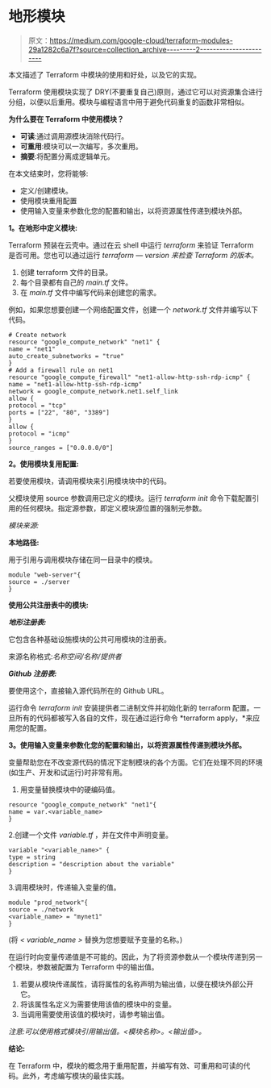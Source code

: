# 地形模块

> 原文：<https://medium.com/google-cloud/terraform-modules-29a1282c6a7f?source=collection_archive---------2----------------------->

本文描述了 Terraform 中模块的使用和好处，以及它的实现。

Terraform 使用模块实现了 DRY(不要重复自己)原则，通过它可以对资源集合进行分组，以便以后重用。模块与编程语言中用于避免代码重复的函数非常相似。

**为什么要在 Terraform 中使用模块？**

*   **可读**:通过调用源模块消除代码行。
*   **可重用**:模块可以一次编写，多次重用。
*   **摘要**:将配置分离成逻辑单元。

在本文结束时，您将能够:

*   定义/创建模块。
*   使用模块重用配置
*   使用输入变量来参数化您的配置和输出，以将资源属性传递到模块外部。

**1。在地形中定义模块:**

Terraform 预装在云壳中。通过在云 shell 中运行 *terraform* 来验证 Terraform 是否可用。您也可以通过运行 *terraform — version 来检查 Terraform 的版本。*

1.  创建 terraform 文件的目录。
2.  每个目录都有自己的 *main.tf* 文件。
3.  在 *main.tf* 文件中编写代码来创建您的需求。

例如，如果您想要创建一个网络配置文件，创建一个 *network.tf* 文件并编写以下代码。

```
# Create network
resource "google_compute_network" "net1" {
name = "net1"
auto_create_subnetworks = "true"
}
# Add a firewall rule on net1
resource "google_compute_firewall" "net1-allow-http-ssh-rdp-icmp" {
name = "net1-allow-http-ssh-rdp-icmp"
network = google_compute_network.net1.self_link
allow {
protocol = "tcp"
ports = ["22", "80", "3389"]
}
allow {
protocol = "icmp"
}
source_ranges = ["0.0.0.0/0"] 
```

**2。使用模块复用配置:**

若要使用模块，请调用模块来引用模块块中的代码。

父模块使用 source 参数调用已定义的模块。运行 *terraform init* 命令下载配置引用的任何模块。指定源参数，即定义模块源位置的强制元参数。

*模块来源:*

**本地路径:**

用于引用与调用模块存储在同一目录中的模块。

```
module "web-server"{
source = ./server
}
```

**使用公共注册表中的模块:**

***地形注册表:***

它包含各种基础设施模块的公共可用模块的注册表。

来源名称格式:*名称空间/名称/提供者*

***Github 注册表:***

要使用这个，直接输入源代码所在的 Github URL。

运行命令 *terraform init* 安装提供者二进制文件并初始化新的 terraform 配置。一旦所有的代码都被写入各自的文件，现在通过运行命令 *terraform apply，*来应用您的配置。

**3。使用输入变量来参数化您的配置和输出，以将资源属性传递到模块外部。**

变量帮助您在不改变源代码的情况下定制模块的各个方面。它们在处理不同的环境(如生产、开发和试运行)时非常有用。

1.  用变量替换模块中的硬编码值。

```
resource "google_compute_network" "net1"{
name = var.<variable_name>
}
```

2.创建一个文件 *variable.tf* ，并在文件中声明变量。

```
variable "<variable_name>" {
type = string
description = "description about the variable"
}
```

3.调用模块时，传递输入变量的值。

```
module "prod_network"{
source = ./network
<variable_name> = "mynet1"
}
```

(将 *< variable_name >* 替换为您想要赋予变量的名称。)

在运行时向变量传递值是不可能的。因此，为了将资源参数从一个模块传递到另一个模块，参数被配置为 Terraform 中的输出值。

1.  若要从模块传递属性，请将属性的名称声明为输出值，以便在模块外部公开它。
2.  将该属性名定义为需要使用该值的模块中的变量。
3.  当调用需要使用该值的模块时，请参考输出值。

*注意:*可以使用格式*模块引用输出值。<模块名称>。<输出值>。*

**结论:**

在 Terraform 中，模块的概念用于重用配置，并编写有效、可重用和可读的代码。此外，考虑编写模块的最佳实践。